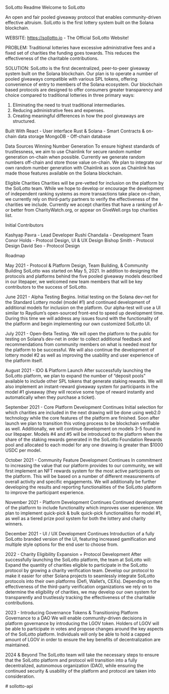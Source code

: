 SolLotto Readme
Welcome to SolLotto

An open and fair pooled giveaway protocol that enables community-driven effective altruism. SolLotto is the first lottery system built on the Solana blockchain.

WEBSITE: https://sollotto.io - The Official SolLotto Website!

PROBLEM: Traditional lotteries have excessive administrative fees and a fixed set of charities the funding goes towards. This reduces the effectiveness of the charitable contributions.

SOLUTION: SolLotto is the first decentralized, peer-to-peer giveaway system built on the Solana blockchain. Our plan is to operate a number of pooled giveaways compatible with various SPL tokens, offering convenience of entry to members of the Solana ecosystem. Our blockchain based protocols are designed to offer consumers greater transparency and choice compared to traditional lotteries in three primary ways:
1. Eliminating the need to trust traditional intermediaries.
2. Reducing administrative fees and expenses.
3. Creating meaningful differences in how the pool giveaways are structured.



Built With
React - User interface
Rust & Solana - Smart Contracts & on-chain data storage
MongoDB - Off-chain database



Data Sources
Winning Number Generation
To ensure highest standards of trustlessness, we aim to use Chainlink for secure random number generation on-chain when possible. Currently we generate random numbers off-chain and store those value on-chain. We plan to integrate our own random number generation with Chainlink as soon as Chainlink has made those features available on the Solana blockchain.

Eligible Charities
Charities will be pre-vetted for inclusion on the platform by the SolLotto team. While we hope to develop or encourage the development of independent ranking systems as more transactions take place on-chain, we currently rely on third-party partners to verify the effectiveness of the charities we include. Currently we accept charities that have a ranking of A- or better from CharityWatch.org, or appear on GiveWell.orgs top charities list.


Initial Contributors

Kashyap Pavra - Lead Developer
Rushi Chandalia - Development Team
Conor Holds - Protocol Design, UI & UX Design
Bishop Smith - Protocol Design
David Seo - Protocol Design


Roadmap

May 2021 - Protocol & Platform Design, Team Building, & Community Building
SolLotto was started on May 5, 2021. In addition to designing the protocols and platforms behind the five pooled giveaway models described in our litepaper, we welcomed new team members that will be key contributors to the success of SolLotto. 

June 2021 - Alpha Testing Begins. 
Initial testing on the Solana dev-net for the Standard Lottery model (model #1) and continued development of additional models for inclusion on the platform. Our alpha-test will use a UI similar to Raydium’s open-sourced front-end to speed up development time. During this time we will address any issues found with the functionality of the platform and begin implementing our own customized SolLotto UI. 

July 2021 - Open-Beta Testing. 
We will open the platform to the public for testing on Solana’s dev-net in order to collect additional feedback and recommendations from community members on what is needed most for the platform to be successful. We will also continue the development of lottery model #2 as well as improving the usability and user experience of the platform itself. 

August 2021 - IDO & Platform Launch
After successfully launching the SolLotto platform, we plan to expand the number of “deposit pools” available to include other SPL tokens that generate staking rewards. We will also implement an instant-reward giveaway system for participants in the model #1 giveaway (they will receive some type of reward instantly and automatically when they purchase a ticket).

September 2021 - Core Platform Development Continues
Initial selection for which charities are included in the next drawing will be done using web2.0 technology while the core features of the platform are finished. Soon after launch we plan to transition this voting process to be blockchain verifiable as well. Additionally, we will continue development on models 3-5 found in our litepaper. Models #4 and #5 will be introduced to the platform when the share of the staking rewards generated in the SolLotto Foundation Rewards pool and allocated to each model for any one drawing is greater than $1000 USDC per model.

October 2021 - Community Feature Development Continues
In commitment to  increasing the value that our platform provides to our community, we will first implement an NFT rewards system for the most active participants on the platform. This will be based on a number of different measurements of overall activity and specific engagements. We will additionally be further developing the results and reporting functionalities of the SolLotto platform to improve the participant experience.

November 2021 - Platform Development Continues
Continued development of the platform to include functionality which improves user experience. We plan to implement quick-pick & bulk quick-pick functionalities for model #1, as well as a tiered prize pool system for both the lottery and charity winners.

December 2021 - UI / UX Development Continues
Introduction of a fully SolLotto branded version of the UI, featuring increased gamification and multiple style options for the end user to choose from.


2022 - Charity Eligibility Expansion + Protocol Development
After successfully launching the SolLotto platform, the team at SolLotto will:
Expand the quantity of charities eligible to participate in the SolLotto protocol by growing a charity verification team.
Develop our protocol to make it easier for other Solana projects to seamlessly integrate SolLotto protocols into their own platforms (Defi, Wallet’s, CEXs).
Depending on the effectiveness of the third-party verification organizations we rely on to determine the eligibility of charities, we may develop our own system for transparently and trustlessly tracking the effectiveness of the charitable contributions.

2023 - Introducing Governance Tokens & Transitioning Platform Governance to a DAO
We will enable community-driven decisions in platform governance by introducing the LGOV token. Holders of LGOV will be able to participate in votes and propose changes around the key aspects of the SolLotto platform. Individuals will only be able to hold a capped amount of LGOV in order to ensure the key benefits of decentralization are maintained.


2024 & Beyond
The SolLotto team will take the necessary steps to ensure that the SolLotto platform and protocol will transition into a fully decentralized, autonomous organization (DAO), while ensuring the continued security & usability of the platform and protocol are taken into consideration.



#   s o l l o t t o - a p i  
 